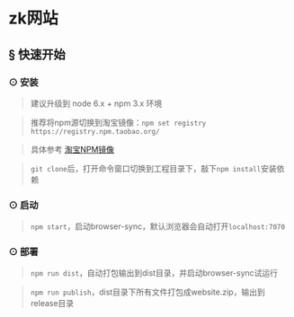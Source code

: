 # zk网站
    
## <a name="getting-started">&sect; 快速开始</a>

### <a name="installation">⊙ 安装</a>
> 建议升级到 node 6.x + npm 3.x 环境  

> 推荐将npm源切换到淘宝镜像：`npm set registry https://registry.npm.taobao.org/` 

> 具体参考 [淘宝NPM镜像](https://npm.taobao.org/)

> `git clone`后，打开命令窗口切换到工程目录下，敲下`npm install`安装依赖

### <a name="start">⊙ 启动</a>
> `npm start`，启动browser-sync，默认浏览器会自动打开`localhost:7070`

### <a name="deploy">⊙ 部署</a>
> `npm run dist`，自动打包输出到dist目录，并启动browser-sync试运行

> `npm run publish`，dist目录下所有文件打包成website.zip，输出到release目录
